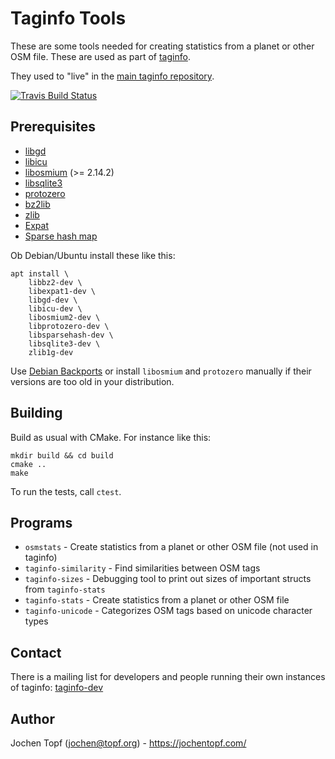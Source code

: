 # Taginfo Tools

These are some tools needed for creating statistics from a planet or other OSM
file. These are used as part of [taginfo](https://github.com/taginfo/taginfo).

They used to "live" in the
[main taginfo repository](https://github.com/taginfo/taginfo).

[![Travis Build Status](https://travis-ci.org/taginfo/taginfo-tools.svg?branch=master)](https://travis-ci.org/github/taginfo/taginfo-tools)

## Prerequisites

* [libgd](https://www.libgd.org/)
* [libicu](https://icu-project.org/)
* [libosmium](https://osmcode.org/libosmium) (>= 2.14.2)
* [libsqlite3](https://www.sqlite.org/)
* [protozero](https://github.com/mapbox/protozero)
* [bz2lib](https://www.bzip.org/)
* [zlib](https://www.zlib.net/)
* [Expat](https://libexpat.github.io/)
* [Sparse hash map](https://github.com/sparsehash/sparsehash)

Ob Debian/Ubuntu install these like this:

```
apt install \
    libbz2-dev \
    libexpat1-dev \
    libgd-dev \
    libicu-dev \
    libosmium2-dev \
    libprotozero-dev \
    libsparsehash-dev \
    libsqlite3-dev \
    zlib1g-dev
```

Use [Debian Backports](https://backports.debian.org/) or install `libosmium`
and `protozero` manually if their versions are too old in your distribution.

## Building

Build as usual with CMake. For instance like this:

```
mkdir build && cd build
cmake ..
make
```

To run the tests, call `ctest`.

## Programs

* `osmstats` - Create statistics from a planet or other OSM file (not used in taginfo)
* `taginfo-similarity` - Find similarities between OSM tags
* `taginfo-sizes` - Debugging tool to print out sizes of important structs from `taginfo-stats`
* `taginfo-stats` - Create statistics from a planet or other OSM file
* `taginfo-unicode` - Categorizes OSM tags based on unicode character types

## Contact

There is a mailing list for developers and people running their own instances
of taginfo:
[taginfo-dev](https://lists.openstreetmap.org/listinfo/taginfo-dev)

## Author

Jochen Topf (jochen@topf.org) - https://jochentopf.com/

